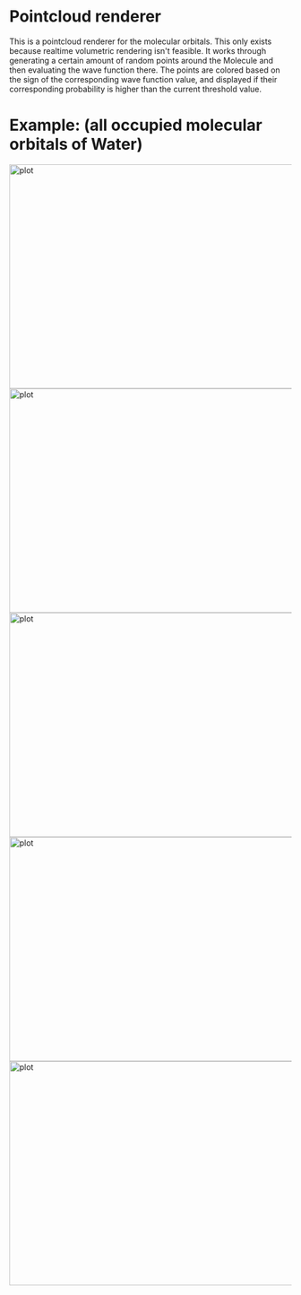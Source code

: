 # Pointcloud renderer

This is a pointcloud renderer for the molecular orbitals. This only exists because realtime volumetric rendering isn't feasible.
It works through generating a certain amount of random points around the Molecule and then evaluating the wave function there.
The points are colored based on the sign of the corresponding wave function value, and displayed if their corresponding probability is higher than the current threshold value.

# Example: (all occupied molecular orbitals of Water)
<img alt="plot" height="400" src="https://i.imgur.com/v99VwOd.png" width="530"/>
<img alt="plot" height="400" src="https://i.imgur.com/t5WXtQh.png" width="530"/>
<img alt="plot" height="400" src="https://i.imgur.com/Hp9zfOl.png" width="530"/>
<img alt="plot" height="400" src="https://i.imgur.com/bBeXtjr.png" width="530"/>
<img alt="plot" height="400" src="https://i.imgur.com/ZXKnpe1.png" width="530"/>